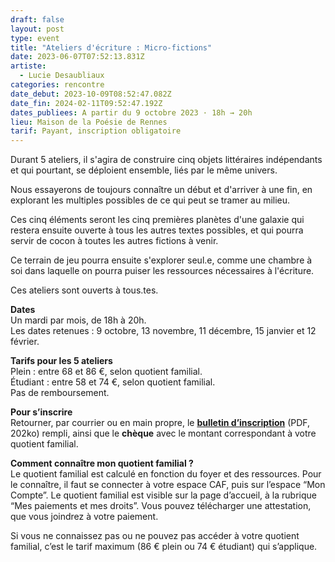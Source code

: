 ```yaml
---
draft: false
layout: post
type: event
title: "Ateliers d'écriture : Micro-fictions"
date: 2023-06-07T07:52:13.831Z
artiste:
  - Lucie Desaubliaux
categories: rencontre
date_debut: 2023-10-09T08:52:47.082Z
date_fin: 2024-02-11T09:52:47.192Z
dates_publiees: A partir du 9 octobre 2023 · 18h → 20h
lieu: Maison de la Poésie de Rennes
tarif: Payant, inscription obligatoire
---
```

Durant 5 ateliers, il s'agira de construire cinq objets littéraires indépendants et qui pourtant, se déploient ensemble, liés par le même univers. 

Nous essayerons de toujours connaître un début et d'arriver à une fin, en explorant les multiples possibles de ce qui peut se tramer au milieu. 

Ces cinq éléments seront les cinq premières planètes d'une galaxie qui restera ensuite ouverte à tous les autres textes possibles, et qui pourra servir de cocon à toutes les autres fictions à venir. 

Ce terrain de jeu pourra ensuite s'explorer seul.e, comme une chambre à soi dans laquelle on pourra puiser les ressources nécessaires à l'écriture.

Ces ateliers sont ouverts à tous.tes. 

**Dates**\
Un mardi par mois, de 18h à 20h.\
Les dates retenues : 9 octobre, 13 novembre, 11 décembre, 15 janvier et 12 février.

**Tarifs pour les 5 ateliers**\
Plein : entre 68 et 86 €, selon quotient familial.\
Étudiant : entre 58 et 74 €, selon quotient familial.\
Pas de remboursement.

**Pour s’inscrire**\
Retourner, par courrier ou en main propre, le **[bulletin d’inscription](/imgs/inscription-ateliers-lucie-desaubliaux.pdf)** (PDF, 202ko) rempli, ainsi que le **chèque** avec le montant correspondant à votre quotient familial.

**Comment connaître mon quotient familial ?**\
Le quotient familial est calculé en fonction du foyer et des ressources. Pour le connaître, il faut se connecter à votre espace CAF, puis sur l’espace “Mon Compte”. Le quotient familial est visible sur la page d’accueil, à la rubrique “Mes paiements et mes droits”. Vous pouvez télécharger une attestation, que vous joindrez à votre paiement.

Si vous ne connaissez pas ou ne pouvez pas accéder à votre quotient familial, c’est le tarif maximum (86 € plein ou 74 € étudiant) qui s’applique.